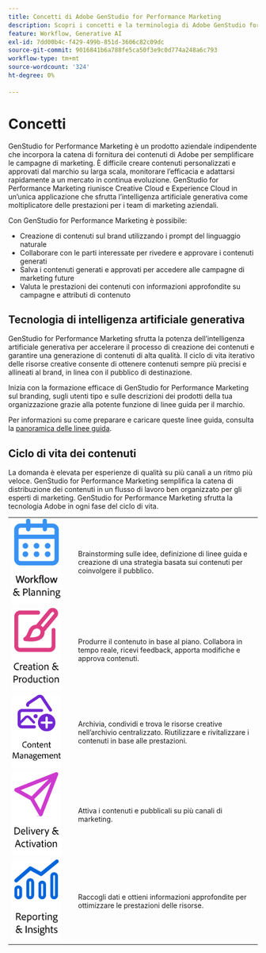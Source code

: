 ```yaml
---
title: Concetti di Adobe GenStudio for Performance Marketing
description: Scopri i concetti e la terminologia di Adobe GenStudio for Performance Marketing.
feature: Workflow, Generative AI
exl-id: 7dd00b4c-f429-499b-851d-3606c82c09dc
source-git-commit: 9016841b6a788fe5ca50f3e9c0d774a248a6c793
workflow-type: tm+mt
source-wordcount: '324'
ht-degree: 0%

---
```


# Concetti

GenStudio for Performance Marketing è un prodotto aziendale indipendente che incorpora la catena di fornitura dei contenuti di Adobe per semplificare le campagne di marketing. È difficile creare contenuti personalizzati e approvati dal marchio su larga scala, monitorare l’efficacia e adattarsi rapidamente a un mercato in continua evoluzione. GenStudio for Performance Marketing riunisce Creative Cloud e Experience Cloud in un’unica applicazione che sfrutta l’intelligenza artificiale generativa come moltiplicatore delle prestazioni per i team di marketing aziendali.

Con GenStudio for Performance Marketing è possibile:

- Creazione di contenuti sul brand utilizzando i prompt del linguaggio naturale
- Collaborare con le parti interessate per rivedere e approvare i contenuti generati
- Salva i contenuti generati e approvati per accedere alle campagne di marketing future
- Valuta le prestazioni dei contenuti con informazioni approfondite su campagne e attributi di contenuto

## Tecnologia di intelligenza artificiale generativa

GenStudio for Performance Marketing sfrutta la potenza dell’intelligenza artificiale generativa per accelerare il processo di creazione dei contenuti e garantire una generazione di contenuti di alta qualità. Il ciclo di vita iterativo delle risorse creative consente di ottenere contenuti sempre più precisi e allineati al brand, in linea con il pubblico di destinazione.

Inizia con la formazione efficace di GenStudio for Performance Marketing sul branding, sugli utenti tipo e sulle descrizioni dei prodotti della tua organizzazione grazie alla potente funzione di linee guida per il marchio.

Per informazioni su come preparare e caricare queste linee guida, consulta la [panoramica delle linee guida](../user-guide/guidelines/overview.md).

## Ciclo di vita dei contenuti

La domanda è elevata per esperienze di qualità su più canali a un ritmo più veloce. GenStudio for Performance Marketing semplifica la catena di distribuzione dei contenuti in un flusso di lavoro ben organizzato per gli esperti di marketing. GenStudio for Performance Marketing sfrutta la tecnologia Adobe in ogni fase del ciclo di vita.

<table style="table-layout:fixed">
<tr style="border: 0;">
    <td style="width: 120px;">
       <img alt="calendario" src="../assets/csc-workflow-planning.png" width="100">
    </td>
    <td>
        <p>Brainstorming sulle idee, definizione di linee guida e creazione di una strategia basata sui contenuti per coinvolgere il pubblico.</p>
    </td>
</tr>
<tr style="border: 0;">
    <td style="width: 120px;">
        <img alt="pennello e quadro" src="../assets/csc-creation-production.png" width="100">
    </td>
    <td>
        <p>Produrre il contenuto in base al piano. Collabora in tempo reale, ricevi feedback, apporta modifiche e approva contenuti.</p>
    </td>
</tr>
<tr style="border: 0;">
    <td style="width: 120px;">
        <img alt="immagini e altro ancora" src="../assets/csc-content-mgmt.png" width="100">
    </td>
    <td>
        <p>Archivia, condividi e trova le risorse creative nell’archivio centralizzato. Riutilizzare e rivitalizzare i contenuti in base alle prestazioni.</p>
    </td>
</tr>
<tr style="border: 0;">
    <td style="width: 120px;">
        <img alt="aereo di carta" src="../assets/csc-delivery-activation.png" width="100">
    </td>
    <td>
        <p>Attiva i contenuti e pubblicali su più canali di marketing.</P>
    </td>
</tr>
<tr style="border: 0;">
    <td style="width: 120px;">
        <img alt="grafico" src="../assets/csc-reporting-insights.png" width="100">
    </td>
    <td>
        <p>Raccogli dati e ottieni informazioni approfondite per ottimizzare le prestazioni delle risorse.</p>
    </td>
</tr>
</table>
